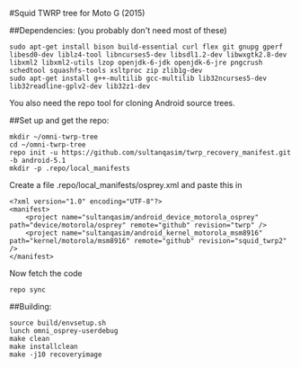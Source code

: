#Squid TWRP tree for Moto G (2015)

##Dependencies:
(you probably don't need most of these)
````
sudo apt-get install bison build-essential curl flex git gnupg gperf libesd0-dev liblz4-tool libncurses5-dev libsdl1.2-dev libwxgtk2.8-dev libxml2 libxml2-utils lzop openjdk-6-jdk openjdk-6-jre pngcrush schedtool squashfs-tools xsltproc zip zlib1g-dev
sudo apt-get install g++-multilib gcc-multilib lib32ncurses5-dev lib32readline-gplv2-dev lib32z1-dev
````
You also need the repo tool for cloning Android source trees.

##Set up and get the repo:
````
mkdir ~/omni-twrp-tree
cd ~/omni-twrp-tree
repo init -u https://github.com/sultanqasim/twrp_recovery_manifest.git -b android-5.1
mkdir -p .repo/local_manifests
````

Create a file .repo/local_manifests/osprey.xml and paste this in
````
<?xml version="1.0" encoding="UTF-8"?>
<manifest>
    <project name="sultanqasim/android_device_motorola_osprey" path="device/motorola/osprey" remote="github" revision="twrp" />
    <project name="sultanqasim/android_kernel_motorola_msm8916" path="kernel/motorola/msm8916" remote="github" revision="squid_twrp2" />
</manifest>
````

Now fetch the code
````
repo sync
````

##Building:
````
source build/envsetup.sh
lunch omni_osprey-userdebug
make clean
make installclean
make -j10 recoveryimage
````
